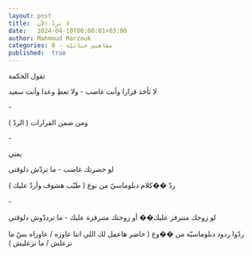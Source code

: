 ```yaml
---
layout: post
title:  لا تردّ الآن
date:   2024-04-10T00:00:01+03:00
author: Mahmoud Marzouk
categories: 0 - مفاهيم حياتيّة
published:  true
---
```

تقول الحكمة

لا تأخذ قرارا وأنت غاضب - ولا تعطِ وعدا وأنت سعيد

\-

ومن ضمن القرارات ( الردّ )

\-

يعني

لو حضرتك غاضب - ما تردّش دلوقتي

ردّ ��كلام دبلوماسيّ من نوع ( طيّب هشوف وأردّ عليك )

\-

لو زوجك متنرفز عليك�� أو زوجتك متنرفزة عليك - ما ترددّوش
دلوقتي

ردّوا ردود دبلوماسيّة من ��وع ( حاضر هاعمل لك اللي انتا عاوزه / عاوزاه بسّ
ما تزعلش / ما تزعليش )
